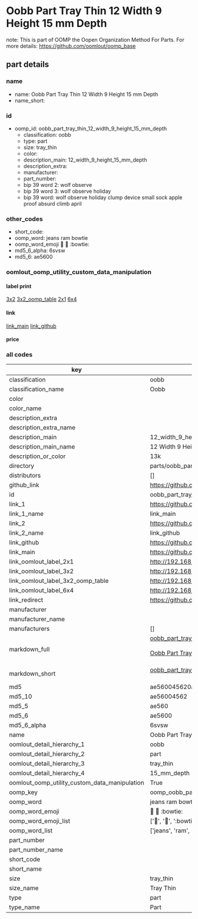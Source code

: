 # Oobb Part Tray Thin 12 Width 9 Height 15 mm Depth  

note: This is part of OOMP the Oopen Organization Method For Parts. For more details: https://github.com/oomlout/oomp_base

##  part details
  







### name
* name: Oobb Part Tray Thin 12 Width 9 Height 15 mm Depth
* name_short: 
### id
* oomp_id: oobb_part_tray_thin_12_width_9_height_15_mm_depth
  * classification: oobb
  * type: part
  * size: tray_thin
  * color: 
  * description_main: 12_width_9_height_15_mm_depth
  * description_extra: 
  * manufacturer: 
  * part_number: 
  * bip 39 word 2: wolf observe
  * bip 39 word 3: wolf observe holiday
  * bip 39 word: wolf observe holiday clump device small sock apple proof absurd climb april

### other_codes
* short_code: 
* oomp_word: jeans ram bowtie
* oomp_word_emoji :jeans: :ram: :bowtie:
* md5_6_alpha: 6svsw
* md5_6: ae5600






### oomlout_oomp_utility_custom_data_manipulation
#### label print
[3x2](http://192.168.1.245:1112/?label=oomp%206svsw)
[3x2_oomp_table](http://192.168.1.108:1112/?label=oomp%206svsw)
[2x1](http://192.168.1.242:1112/?label=oomp%206svsw)
[6x4](http://192.168.1.55:1112/?label=oomp%206svsw)    

#### link

[link_main](https://github.com/oomlout/oomlout_oomp_version_1_messy/tree/main/parts/oobb_part_tray_thin_12_width_9_height_15_mm_depth) [link_github](https://github.com/oomlout/oomlout_oomp_version_1_messy/tree/main/parts/oobb_part_tray_thin_12_width_9_height_15_mm_depth)                             

#### price







### all codes 
| key | value |  
| --- | --- |  
| classification | oobb |  
| classification_name | Oobb |  
| color |  |  
| color_name |  |  
| description_extra |  |  
| description_extra_name |  |  
| description_main | 12_width_9_height_15_mm_depth |  
| description_main_name | 12 Width 9 Height 15 mm Depth |  
| description_or_color | 13k |  
| directory | parts/oobb_part_tray_thin_12_width_9_height_15_mm_depth |  
| distributors | [] |  
| github_link | https://github.com/oomlout/oomlout_oomp_part_src/tree/main/parts/oobb_part_tray_thin_12_width_9_height_15_mm_depth |  
| id | oobb_part_tray_thin_12_width_9_height_15_mm_depth |  
| link_1 | https://github.com/oomlout/oomlout_oomp_version_1_messy/tree/main/parts/oobb_part_tray_thin_12_width_9_height_15_mm_depth |  
| link_1_name | link_main |  
| link_2 | https://github.com/oomlout/oomlout_oomp_version_1_messy/tree/main/parts/oobb_part_tray_thin_12_width_9_height_15_mm_depth |  
| link_2_name | link_github |  
| link_github | https://github.com/oomlout/oomlout_oomp_version_1_messy/tree/main/parts/oobb_part_tray_thin_12_width_9_height_15_mm_depth |  
| link_main | https://github.com/oomlout/oomlout_oomp_version_1_messy/tree/main/parts/oobb_part_tray_thin_12_width_9_height_15_mm_depth |  
| link_oomlout_label_2x1 | http://192.168.1.242:1112/?label=oomp%206svsw |  
| link_oomlout_label_3x2 | http://192.168.1.245:1112/?label=oomp%206svsw |  
| link_oomlout_label_3x2_oomp_table | http://192.168.1.108:1112/?label=oomp%206svsw |  
| link_oomlout_label_6x4 | http://192.168.1.55:1112/?label=oomp%206svsw |  
| link_redirect | https://github.com/oomlout/oomlout_oomp_version_1_messy/tree/main/parts/oobb_part_tray_thin_12_width_9_height_15_mm_depth |  
| manufacturer |  |  
| manufacturer_name |  |  
| manufacturers | [] |  
| markdown_full | [oobb_part_tray_thin_12_width_9_height_15_mm_depth](none)<br>[](none)<br>[Oobb Part Tray Thin 12 Width 9 Height 15 Mm Depth](none)<br><br> |  
| markdown_short | [oobb_part_tray_thin_12_width_9_height_15_mm_depth](none)<br><br> |  
| md5 | ae560045620ab9c3319e52c4d9a61fe6 |  
| md5_10 | ae56004562 |  
| md5_5 | ae560 |  
| md5_6 | ae5600 |  
| md5_6_alpha | 6svsw |  
| name | Oobb Part Tray Thin 12 Width 9 Height 15 mm Depth |  
| oomlout_detail_hierarchy_1 | oobb |  
| oomlout_detail_hierarchy_2 | part |  
| oomlout_detail_hierarchy_3 | tray_thin |  
| oomlout_detail_hierarchy_4 | 15_mm_depth |  
| oomlout_oomp_utility_custom_data_manipulation | True |  
| oomp_key | oomp_oobb_part_tray_thin_12_width_9_height_15_mm_depth |  
| oomp_word | jeans ram bowtie |  
| oomp_word_emoji | :jeans: :ram: :bowtie: |  
| oomp_word_emoji_list | [':jeans:', ':ram:', ':bowtie:'] |  
| oomp_word_list | ['jeans', 'ram', 'bowtie'] |  
| part_number |  |  
| part_number_name |  |  
| short_code |  |  
| short_name |  |  
| size | tray_thin |  
| size_name | Tray Thin |  
| type | part |  
| type_name | Part |  
